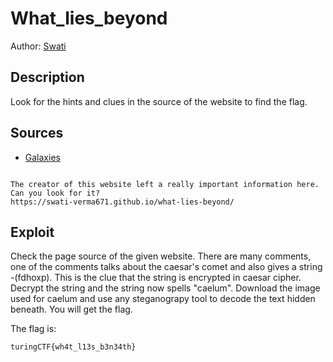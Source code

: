 # What_lies_beyond

Author: [Swati](https://github.com/Swati-Verma671)

## Description
Look for the hints and clues in the source of the website to find the flag.


## Sources

- [Galaxies](https://swati-verma671.github.io/what-lies-beyond/)

```

The creator of this website left a really important information here. Can you look for it?
https://swati-verma671.github.io/what-lies-beyond/
```

## Exploit

<!-- Much more detailed description than the following. -->
Check the page source of the given website. There are many comments, one of the comments talks about the caesar's comet and also gives a string -(fdhoxp).
This is the clue that the string is encrypted in caesar cipher. Decrypt the string and the string now spells "caelum". Download the image used for caelum
and use any steganograpy tool to decode the text hidden beneath. You will get the flag.
<br />

The flag is:

```
turingCTF{wh4t_l13s_b3n34th}
```
